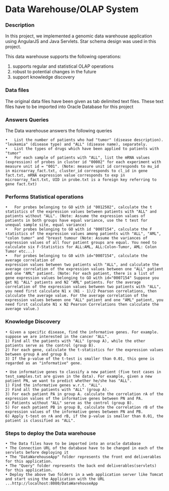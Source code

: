 Data Warehouse/OLAP System
===========================

### Description

In this project, we implemented a genomic data warehouse application using AngularJS and Java Servlets.
Star schema design was used in this project. 

This data warehouse supports the following operations:
1) supports regular and statistical OLAP operations																	
2) robust to potential changes in the future																				
3) support knowledge discovery																							

### Data files

The original data files have been given as tab delimited text files. These text files have to be imported into Oracle Database for this project

### Answers Queries

The Data warehouse answers the following queries

	•	List the number of patients who had "tumor" (disease description). "leukemia" (disease type) and "ALL" (disease name), separately.
	•	List the types of drugs which have been applied to patients with "tumor"
	•	For each sample of patients with "ALL", list the mRNA values (expression) of probes in cluster id "00002" for each experiment with measure unit id = "001". (Note: measure unit id corresponds to mu_id in microarray_fact.txt, cluster_id corresponds to cl_id in gene fact.txt, mRNA expression value corresponds to exp in microarray_fact.txt, UID in probe.txt is a foreign key referring to gene fact.txt)

### Performs Statistical operations

	•	For probes belonging to GO with id "0012502", calculate the t statistics of the expression values between patients with "ALL" and patients without "ALL". (Note: Assume the expression values of patients in both groups have equal variance, use the t test for unequal sample site, equal variance)
	•	For probes belonging to GO with id "0007154", calculate the F statistics of the expression values among patients with "ALL", "AML", "colon tumor" and "breast tumour (Note: Assume the variances of expression values of all four patient groups are equal. You need to calculate six F-Statistics for ALL:AML, ALL:Colon-Tumor, AML: Colon Tumor etc...)
	•	For probes belonging to G0 with id="0007154", calculate the average correlation of
	expression values between two patients with "ALL", and calculate the average correlation of the expression values between one "ALL" patient and one "AML" patient. (Note: For each patient, there is a list of gene expression values belonging to GO with id="0007154" Suppose you get N1 "ALL" patients and N2 "AML" patients. For the average correlation of the expression values between two patients with "ALL", you need first calculate N1 x (N1 - 1)/2 Pearson correlations, then calculate the average value. For the average correlation of the expression values between one "ALL" patient and one "AML" patient, you need first calculate N1 x N2 Pearson Correlations then calculate the average value.) 
 
### Knowledge Discovery

	• Given a specific disease, find the informative genes. For example. suppose we are interested in the cancer "ALL". 
	1) Find all the patients with "ALL" (group A), while the other patients serve as the control (group B). 
	2) For each gene, calculate the t-statistics for the expression values between group A and group B. 
	3) If the p-value of the t-test is smaller than 0.01, this gene is regarded as an "informative" gene. 

	• Use informative genes to classify a new patient (five test cases in test_samples.txt are given in the data). For example, given a new patient PN, we want to predict whether he/she has "ALL". 
	1) Find the informative genes w.r.t. "ALL". 
	2) Find all the patients with "ALL" (group A). 
	3) For each patient PA in group A. calculate the correlation rA of the expression values of the informative genes between PN and PA. 
	4) Patients without "ALL" serve as the control (group B). 
	5) For each patient PB in group B, calculate the correlation rB of the expression values of the informative genes between PN and PB. 
	6) Apply t-test on rA and rB, if the p-value is smaller than 0.01, the patient is classified as "ALL".

### Steps to deploy the Data warehouse

	• The Data files have to be imported into an oracle database																							
	• The Connection URL of the database have to be changed in each of the servlets before deploying it
	• The "DataWarehouseApp" folder represents the front end deliverables for this application.
	• The "Query" folder represents the back end deliverables(servlets) for this application.
	• Deploy the above two folders in a web application server like Tomcat and start using the Application with the URL ...http://localhost:8080/DataWarehouseApp 